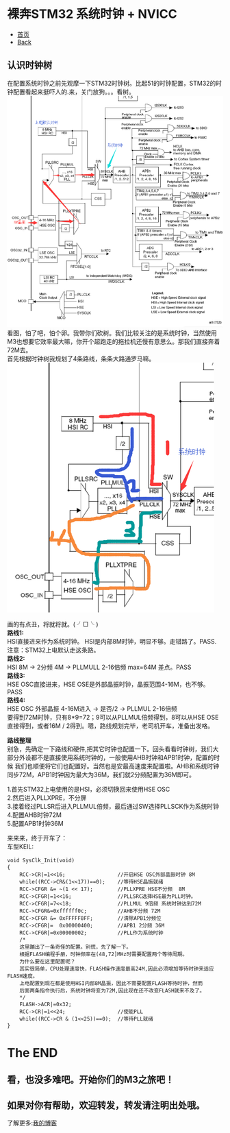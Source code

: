 # 裸奔STM32 系统时钟 + NVICC


* [首页](.../README.md)    
* [Back](../README.md)

## 认识时钟树  
在配置系统时钟之前先观摩一下STM32时钟树。比起51的时钟配置，STM32的时钟配置看起来挺吓人的.来，关门放狗。。。看树。 
![image](./img/sysclk1.png)  
看图，怕了吧，怕个卵。我带你们砍树。我们比较关注的是系统时钟，当然使用M3也想要它效率最大嘛，你开个超跑走的拖拉机还慢有意思么。那我们直接奔着72M去。  
首先根据时钟树我规划了4条路线，条条大路通罗马嘛。   
![image](./img/sysclk2.png)    

画的有点丑，将就将就。( ╯□╰ )   
**路线1:**  
HSI直接进来作为系统时钟。
HSI是内部8M时钟，明显不够。走错路了。PASS.   
注意：STM32上电默认走这条路。   
**路线2:**   
HSI 8M -> 2分频 4M -> PLLMULL 2-16倍频 max=64M   差点。PASS    
**路线3:**    
HSE OSC直接进来，HSE OSE是外部晶振时钟，晶振范围4-16M，也不够。   PASS   
**路线4:**     
HSE OSC 外部晶振 4-16M进入 -> 是否/2 -> PLLMUL 2-16倍频   
要得到72M时钟，只有8*9=72；9可以从PLLMUL倍频得到，8可以从HSE OSE直接得到，或者16M / 2得到。嗯，路线规划完毕，老司机开车，准备出发咯。

**路线整理**    
别急，先确定一下路线和硬件,把其它时钟也配置一下。回头看看时钟树，我们大部分外设都不是直接使用系统时钟的，一般使用AHB时钟和APB1时钟，配置的时候
我们也顺便将它们也配置好。当然也是安最高速度来配置啦。AHB和系统时钟同步72M，APB1时钟因为最大为36M，我们就2分频配置为36M即可。

1.首先STM32上电使用的是HSI，必须切换回来使用HSE OSC   
2.然后进入PLLXPRE，不分屏   
3.接着经过PLLSR后进入PLLMUL倍频，最后通过SW选择PLLSCK作为系统时钟    
4.配置AHB时钟72M    
5.配置APB1时钟36M    

来来来，终于开车了：    
车型KEIL:   

	void SysClk_Init(void)
	{
		RCC->CR|=1<<16;					//开启HSE OSC外部晶振时钟 8M
		while((RCC->CR&(1<<17))==0);	//等待HSE晶振就绪
		RCC->CFGR &= ~(1 << 17);		//PLLXPRE HSE不分频  8M
		RCC->CFGR|=1<<16;				//PLLSRC选择HSE最为PLL时钟。		
		RCC->CFGR|=7<<18;				//PLLMUL 9倍频 系统时钟达到72M
		RCC->CFGR&=0xffffff0c;			//AHB不分频 72M
		RCC->CFGR &= 0xFFFFF8FF;		//清除APB1分频位
		RCC->CFGR|=  0x00000400;		//APB1 2分频 36M
		RCC->CFGR|=0x00000002;			//PLL作为系统时钟
		/*
		这里蹦出了一条奇怪的配置。别慌，先了解一下。
		根据FLASH编程手册，时钟频率在(48,72]MHz时需要配置两个等待周期。
		为什么要在这里配置呢？
		其实很简单，CPU处理速度快，FLASH操作速度最高24M,因此必须增加等待时钟来适应FLASH速度。
		上电配置到现在都是使用HSI内部8M晶振，因此不需要配置FLASH等待时钟，然而
		后面两条指令执行后，系统时钟将变为72M,因此现在还不改变FLASH就来不及了。
		*/
		FLASH->ACR|=0x32;			
		RCC->CR|=1<<24;					//使能PLL
		while((RCC->CR & (1<<25))==0);	//等待PLL就绪
	}
	
	
# The END 

看，也没多难吧。开始你们的M3之旅吧！   
------    
如果对你有帮助，欢迎转发，转发请注明出处哦。     
------   
了解更多:[我的博客](https://skeyzero.github.io/)

	
	
	
	
